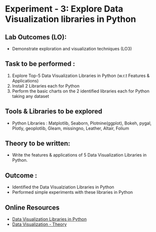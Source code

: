 # Experiment - 3: Explore Data Visualization libraries in Python

## Lab Outcomes (LO):
- Demonstrate exploration and visualization techniques (LO3)

## Task to be performed :
1. Explore Top-5 Data Visualization Libraries in Python (w.r.t Features & Applications)
2. Install 2 Libraries each for Python
3. Perform the basic charts on the 2 identified libraries each for Python taking any dataset

## Tools & Libraries to be explored
* Python Libraries : Matplotlib, Seaborn, Plotnine(ggplot), Bokeh, pygal, Plotly, geoplotlib, Gleam, missingno, Leather, Altair, Folium

## Theory to be written:
- Write the features & applications of 5 Data Visualization Libraries in Python.

## Outcome :
* Identified the Data Visualziation Libraries in Python
* Performed simple experiments with these libraries in Python

## Online Resources
* [Data Visualization Libraries in Python](https://mode.com/blog/python-data-visualization-libraries)
* [Data Visualization - Theory](https://github.com/LifnaJos/ADC601-Data-Analytics-Visualization/blob/main/PPTs/M4_DAV.pdf)
